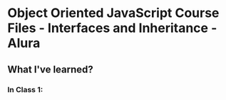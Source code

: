 # Object Oriented JavaScript Course Files - Interfaces and Inheritance - Alura

## What I've learned?

### In Class 1:
